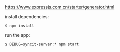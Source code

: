 https://www.expressjs.com.cn/starter/generator.html

install dependencies:
```
$ npm install
```

run the app:
```
$ DEBUG=syncit-server:* npm start
```
